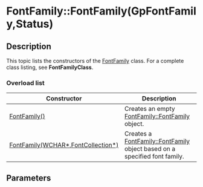 # FontFamily::FontFamily(GpFontFamily,Status)

## Description

This topic lists the constructors of the
[FontFamily](https://learn.microsoft.com/windows/desktop/api/gdiplusheaders/nl-gdiplusheaders-fontfamily) class. For a complete class listing, see **FontFamilyClass**.

### Overload list

| Constructor | Description |
| --- | --- |
| [FontFamily()](https://learn.microsoft.com/previous-versions/ms536182(v=vs.85)) | Creates an empty [FontFamily::FontFamily](https://learn.microsoft.com/previous-versions/ms536182(v=vs.85)) object. |
| [FontFamily(WCHAR*,FontCollection*)](https://learn.microsoft.com/previous-versions/ms536183(v=vs.85)) | Creates a [FontFamily::FontFamily](https://learn.microsoft.com/previous-versions/ms536183(v=vs.85)) object based on a specified font family. |

## Parameters